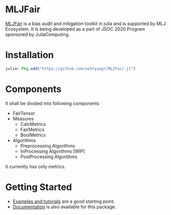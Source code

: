 # MLJFair

[MLJFair](https://github.com/ashryaagr/MLJFair.jl) is a bias audit and mitigation toolkit in julia and is supported by MLJ Ecosystem.
It is being developed as a part of JSOC 2020 Program sponsored by JuliaComputing.

# Installation
```julia
julia> Pkg.add("https://github.com/ashryaagr/MLJFair.jl")
```

# Components
It shall be divided into following components
- FairTensor
- Measures
  - CalcMetrics
  - FairMetrics
  - BoolMetrics
- Algorithms
  - Preprocessing Algorithms
  - InProcessing Algorithms [WIP]
  - PostProcessing Algorithms

It currently has only metrics.

# Getting Started
- [Examples and tutorials](https://github.com/ashryaagr/MLJFair.jl/tree/master/examples) are a good starting point.
- [Documentation](https://www.ashrya.in/MLJFair.jl/dev) is also available for this package.
